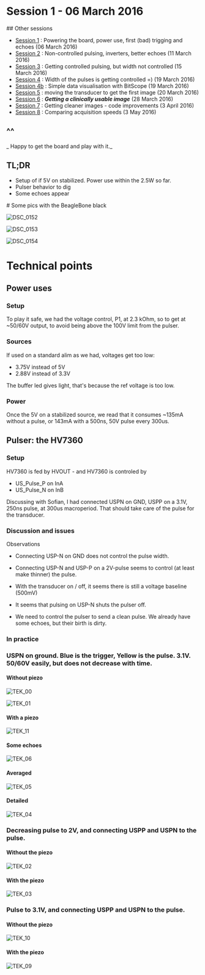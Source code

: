 # Session 1 - 06 March 2016

## Other sessions

- [Session 1](/worklog/Session_1.md) : Powering the board, power use, first (bad) trigging and echoes (06 March 2016)
- [Session 2](/worklog/Session_2.md) : Non-controlled pulsing, inverters, better echoes (11 March 2016)
- [Session 3](/worklog/Session_3.md) : Getting controlled pulsing, but width not controlled (15 March 2016)
- [Session 4](/worklog/Session_4.md) : Width of the pulses is getting controlled =) (19 March 2016)
- [Session 4b](/worklog/Session_4b.md) : Simple data visualisation with BitScope (19 March 2016)
- [Session 5](/worklog/Session_5.md) : moving the transducer to get the first image (20 March 2016)
- [Session 6](/worklog/Session_6.md) : ***Getting a clinically usable image*** (28 March 2016)
- [Session 7](/worklog/Session_7.md) : Getting cleaner images - code improvements  (3 April 2016)
- [Session 8](/worklog/Session_8.md) : Comparing acquisition speeds (3 May 2016)

## ^^
_ Happy to get the board and play with it._

## TL;DR

* Setup of if 5V on stabilized. Power use within the 2.5W so far.
* Pulser behavior to dig
* Some echoes appear 

# Some pics with the BeagleBone black

![DSC_0152](/Images/Session_1/DSC_0152.JPG)

![DSC_0153](/Images/Session_1/DSC_0153.JPG)

![DSC_0154](/Images/Session_1/DSC_0154.JPG)

# Technical points

## Power uses

### Setup

To play it safe, we had the voltage control, P1, at 2.3 kOhm, so to get at ~50/60V output, to avoid being above the 100V limit from the pulser.

### Sources
If used on a standard alim as we had, voltages get too low:

* 3.75V instead of 5V
* 2.88V instead of 3.3V

The buffer led gives light, that's because the ref voltage is too low.

### Power
Once the 5V on a stabilized source, we read that it consumes ~135mA without a pulse, or 143mA with a 500ns, 50V pulse every 300us.

## Pulser: the HV7360

### Setup
HV7360 is fed by HVOUT - and HV7360 is controled by 

- US_Pulse_P on InA
- US_Pulse_N on InB

Discussing with Sofian, I had connected USPN on GND, USPP on a 3.1V, 250ns pulse, at 300us macroperiod. That should take care of the pulse for the transducer.

### Discussion and issues
Observations

- Connecting USP-N on GND does not control the pulse width. 
- Connecting USP-N and USP-P on a 2V-pulse seems to control (at least make thinner) the pulse. 
- With the transducer on / off, it seems there is still a voltage baseline (500mV)

- It seems that pulsing on USP-N shuts the pulser off.
- We need to control the pulser to send a clean pulse. We already have some echoes, but their birth is dirty.

### In practice

### USPN on ground. Blue is the trigger, Yellow is the pulse. 3.1V. 50/60V easily, but does not decrease with time.

#### Without piezo

![TEK_00](/worklog/Images/Session_1/TEK0000.JPG)

![TEK_01](/worklog/Images/Session_1/TEK0001.JPG)

#### With a piezo

![TEK_11](/worklog/Images/Session_1/TEK0011.JPG)

#### Some echoes

![TEK_06](/worklog/Images/Session_1/TEK0006.JPG)

#### Averaged

![TEK_05](/worklog/Images/Session_1/TEK0005.JPG)

#### Detailed

![TEK_04](/worklog/Images/Session_1/TEK0004.JPG)

### Decreasing pulse to 2V, and connecting USPP and USPN to the pulse.

#### Without the piezo

![TEK_02](/worklog/Images/Session_1/TEK0002.JPG)

#### With the piezo

![TEK_03](/worklog/Images/Session_1/TEK0003.JPG)

### Pulse to 3.1V, and connecting USPP and USPN to the pulse.

#### Without the piezo

![TEK_10](/worklog/Images/Session_1/TEK0010.JPG)

#### With the piezo

![TEK_09](/worklog/Images/Session_1/TEK0009.JPG)
